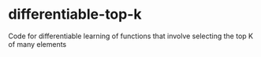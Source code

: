 # differentiable-top-k
Code for differentiable learning of functions that involve selecting the top K of many elements
